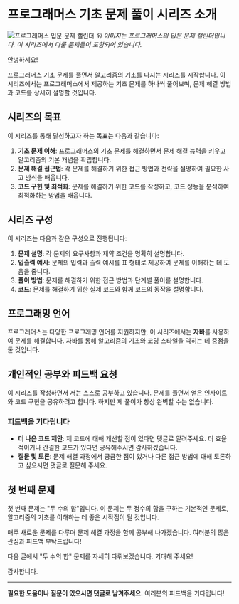 <h1 id="프로그래머스-기초-문제-풀이-시리즈-소개">프로그래머스 기초 문제 풀이 시리즈 소개</h1>
<p><img alt="프로그래머스 입문 문제 캘린더" src="https://velog.velcdn.com/images/jocker/post/c519218e-e048-4161-94b6-f37be8d3a25c/image.png" />
<em>위 이미지는 프로그래머스의 입문 문제 캘린더입니다. 이 시리즈에서 다룰 문제들이 포함되어 있습니다.</em></p>
<p>안녕하세요!</p>
<p>프로그래머스 기초 문제를 풀면서 알고리즘의 기초를 다지는 시리즈를 시작합니다. 이 시리즈에서는 프로그래머스에서 제공하는 기초 문제를 하나씩 풀어보며, 문제 해결 방법과 코드를 상세히 설명할 것입니다.</p>
<h2 id="시리즈의-목표">시리즈의 목표</h2>
<p>이 시리즈를 통해 달성하고자 하는 목표는 다음과 같습니다:</p>
<ol>
<li><strong>기초 문제 이해</strong>: 프로그래머스의 기초 문제를 해결하면서 문제 해결 능력을 키우고 알고리즘의 기본 개념을 확립합니다.</li>
<li><strong>문제 해결 접근법</strong>: 각 문제를 해결하기 위한 접근 방법과 전략을 설명하여 필요한 사고 방식을 배웁니다.</li>
<li><strong>코드 구현 및 최적화</strong>: 문제를 해결하기 위한 코드를 작성하고, 코드 성능을 분석하여 최적화하는 방법을 배웁니다.</li>
</ol>
<h2 id="시리즈-구성">시리즈 구성</h2>
<p>이 시리즈는 다음과 같은 구성으로 진행됩니다:</p>
<ol>
<li><strong>문제 설명</strong>: 각 문제의 요구사항과 제약 조건을 명확히 설명합니다.</li>
<li><strong>입출력 예시</strong>: 문제의 입력과 출력 예시를 표 형태로 제공하여 문제를 이해하는 데 도움을 줍니다.</li>
<li><strong>풀이 방법</strong>: 문제를 해결하기 위한 접근 방법과 단계별 풀이를 설명합니다.</li>
<li><strong>코드</strong>: 문제를 해결하기 위한 실제 코드와 함께 코드의 동작을 설명합니다.</li>
</ol>
<h2 id="프로그래밍-언어">프로그래밍 언어</h2>
<p>프로그래머스는 다양한 프로그래밍 언어를 지원하지만, 이 시리즈에서는 <strong>자바</strong>를 사용하여 문제를 해결합니다. 자바를 통해 알고리즘의 기초와 코딩 스타일을 익히는 데 중점을 둘 것입니다.</p>
<h2 id="개인적인-공부와-피드백-요청">개인적인 공부와 피드백 요청</h2>
<p>이 시리즈를 작성하면서 저는 스스로 공부하고 있습니다. 문제를 풀면서 얻은 인사이트와 코드 구현을 공유하려고 합니다. 하지만 제 풀이가 항상 완벽할 수는 없습니다.</p>
<h3 id="피드백을-기다립니다">피드백을 기다립니다</h3>
<ul>
<li><strong>더 나은 코드 제안</strong>: 제 코드에 대해 개선할 점이 있다면 댓글로 알려주세요. 더 효율적이거나 간결한 코드가 있다면 공유해주시면 감사하겠습니다.</li>
<li><strong>질문 및 토론</strong>: 문제 해결 과정에서 궁금한 점이 있거나 다른 접근 방법에 대해 토론하고 싶으시면 댓글로 질문해 주세요.</li>
</ul>
<h2 id="첫-번째-문제">첫 번째 문제</h2>
<p>첫 번째 문제는 &quot;두 수의 합&quot;입니다. 이 문제는 두 정수의 합을 구하는 기본적인 문제로, 알고리즘의 기초를 이해하는 데 좋은 시작점이 될 것입니다.</p>
<p>매주 새로운 문제를 다루며 문제 해결 과정을 함께 공부해 나가겠습니다. 여러분의 많은 관심과 피드백 부탁드립니다!</p>
<p>다음 글에서 &quot;두 수의 합&quot; 문제를 자세히 다뤄보겠습니다. 기대해 주세요!</p>
<p>감사합니다.</p>
<hr />
<p><strong>필요한 도움이나 질문이 있으시면 댓글로 남겨주세요.</strong> 여러분의 피드백을 기다립니다!</p>